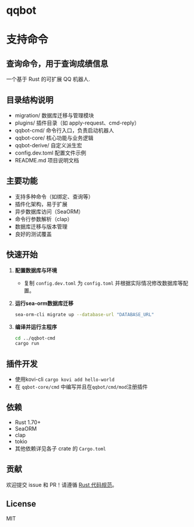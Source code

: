# qqbot

# 支持命令

## 查询命令，用于查询成绩信息


一个基于 Rust 的可扩展 QQ 机器人.

## 目录结构说明

- migration/           数据库迁移与管理模块
- plugins/             插件目录（如 apply-request、cmd-reply）
- qqbot-cmd/           命令行入口，负责启动机器人
- qqbot-core/          核心功能与业务逻辑
- qqbot-derive/        自定义派生宏
- config.dev.toml      配置文件示例
- README.md            项目说明文档

## 主要功能

- 支持多种命令（如绑定、查询等）
- 插件化架构，易于扩展
- 异步数据库访问（SeaORM）
- 命令行参数解析（clap）
- 数据库迁移与版本管理
- 良好的测试覆盖

## 快速开始


1. **配置数据库与环境**
   - 复制 `config.dev.toml` 为 `config.toml` 并根据实际情况修改数据库等配置。

2. **运行sea-orm数据库迁移**
   ```sh
   sea-orm-cli migrate up --database-url "DATABASE_URL"
   ```

3. **编译并运行主程序**
   ```sh
   cd ../qqbot-cmd
   cargo run
   ```

## 插件开发

- 使用kovi-cli `cargo kovi add hello-world`
- 在 `qqbot-core/cmd` 中编写并且在`qqbot/cmd/mod`注册插件

## 依赖

- Rust 1.70+
- SeaORM
- clap
- tokio
- 其他依赖详见各子 crate 的 `Cargo.toml`

## 贡献

欢迎提交 issue 和 PR！请遵循 [Rust 代码规范](https://doc.rust-lang.org/1.0.0/style/)。

## License

MIT
